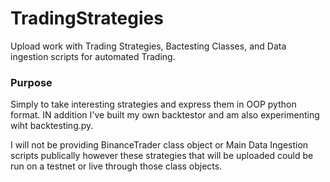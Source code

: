 # TradingStrategies
Upload work with Trading Strategies, Bactesting Classes, and Data ingestion scripts for automated Trading. 

### Purpose

Simply to take interesting strategies and express them in OOP python format.  IN addition I've built my own backtestor and am also experimenting wiht backtesting.py.  

I will not be providing BinanceTrader class object or Main Data Ingestion scripts publically however these strategies that will be uploaded could be run on a testnet or live
through those class objects. 
